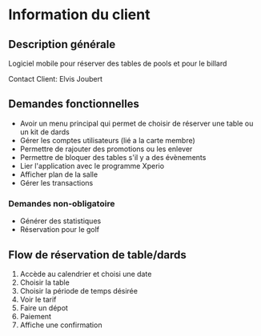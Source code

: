 # Information du client

## Description générale

Logiciel mobile pour réserver des tables de pools et pour le billard

Contact Client: Elvis Joubert

## Demandes fonctionnelles

* Avoir un menu principal qui permet de choisir de réserver une table ou un kit de dards
* Gérer les comptes utilisateurs (lié a la carte membre)
* Permettre de rajouter des promotions ou les enlever
* Permettre de bloquer des tables s'il y a des évènements
* Lier l'application avec le programme Xperio
* Afficher plan de la salle
* Gérer les transactions

### Demandes non-obligatoire

* Générer des statistiques
* Réservation pour le golf

## Flow de réservation de table/dards

1. Accède au calendrier et choisi une date
2. Choisir la table
3. Choisir la période de temps désirée
4. Voir le tarif
5. Faire un dépot
6. Paiement
7. Affiche une confirmation
